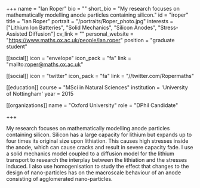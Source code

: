 +++
name = "Ian Roper"
bio = ""
short_bio = "My research focuses on mathematically modelling anode particles containing silicon."
id = "iroper"
title = "Ian Roper"
portrait = "/portraits/Roper_photo.jpg"
interests = ["Lithium Ion Batteries", "Solid Mechanics", "Silicon Anodes", "Stress-Assisted Diffusion"]
cv_link = ""
personal_website = "https://www.maths.ox.ac.uk/people/ian.roper"
position = "graduate student"

[[social]]
    icon = "envelope"
    icon_pack = "fa"
    link = "mailto:roper@maths.ox.ac.uk"

[[social]]
    icon = "twitter"
    icon_pack = "fa"
    link = "//twitter.com/Ropermaths"

[[education]]
    course = "MSci in Natural Sciences"
    institution = 'University of Nottingham'
    year = 2015

[[organizations]]
    name = "Oxford University"
    role = "DPhil Candidate"

+++

My research focuses on mathematically modelling anode particles containing silicon. Silicon has a large capacity for lithium but expands up to four times its original size upon lithiation. This causes high stresses inside the anode, which can cause cracks and result in severe capacity fade. I use a solid mechanics model coupled to a diffusion model for the lithium transport to research the interplay between the lithiation and the stresses induced. I also use homogenisation to study the effect that changes to the design of nano-particles has on the macroscale behaviour of an anode consisting of agglomerated nano-particles.
